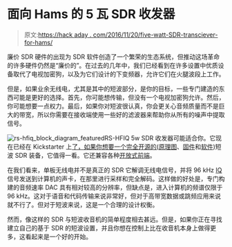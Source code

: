 # 面向 Hams 的 5 瓦 SDR 收发器

> 原文:[https://hack aday . com/2016/11/20/five-watt-SDR-transciever-for-hams/](https://hackaday.com/2016/11/20/five-watt-sdr-transciever-for-hams/)

廉价 SDR 硬件的出现为 SDR 软件创造了一个繁荣的生态系统，但推动这场革命的许多硬件仍然是“廉价的”。在过去的几年中，我们已经看到在许多设置中优质设备取代了电视加密狗，以及为它们设计的下变频器，允许它们在火腿波段上工作。

但是，如果业余无线电，尤其是其中的短波部分，是你的目标，一些专门建造的东西可能是更好的选择。首先，你可能想传输，但没有一个电视加密狗允许。然后，你可能想要一点权力。最后，如果你对短波很认真，你会更关心音频质量而不是巨大的带宽，所以你需要在接收端使用一些好的滤波器来帮助你从所有的噪声中提取信号。

![rs-hfiq_block_diagram_featured](../Images/6e7c4c041cb5b995c0b00ce8d7c0cff7.png)RS-HFIQ 5w SDR 收发器可能适合你。它现在已经在 Kickstarter 上[了，如果你想要一个完全开源的(](https://www.kickstarter.com/projects/hobbypcb/rs-hfiq-5w-software-defined-radio-sdr-tranceiver?ref=3subao)[原理图](https://sites.google.com/site/rshfiqtransceiver/home/technical-data/schematics)、[固件](https://sites.google.com/site/rshfiqtransceiver/home/arduino-sketch)和[软件](https://sites.google.com/site/rshfiqtransceiver/home/software))短波 SDR 装备，它值得一看。它还兼容各种[开放式前端](http://www.stm32-sdr.com/)。

在我们看来，单板无线电并不是真正的 SDR 它解调无线电信号，并将 96 kHz [IQ](https://en.wikipedia.org/wiki/I-Q_signal) 信号发送到计算机的声卡，在那里进行采样和完全解码。这样做的好处是，专门构建的音频速率 DAC 具有相对较高的分辨率，但缺点是，进入计算机的频谱仅限于 96 kHz。这对于语音和代码传输来说非常好，但对于高带宽数据或跳频应用来说就不行了。但对于短波来说，这是一个合理的设计权衡。

然而，像这样的 SDR 与短波收音机的简单程度相去甚远。但是，如果你正在寻找建立自己的基于 SDR 的短波设置，并且你想在控制上比在收音机本身上做得更多，这看起来是一个好的开始。